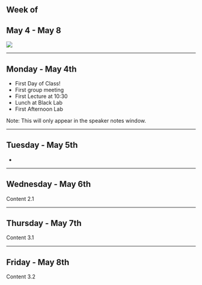  ## Week of
 ## May 4 - May 8
![](https://s3.amazonaws.com/uploads.hipchat.com/31349/1177900/RwDOG20P5wDWriJ/TIY-standard-logo.png)

----

## Monday - May 4th

- First Day of Class!
- First group meeting
- First Lecture at 10:30
- Lunch at Black Lab
- First Afternoon Lab

Note: This will only appear in the speaker notes window.

----

## Tuesday - May 5th

- 

----

## Wednesday - May 6th

Content 2.1

----

## Thursday - May 7th

Content 3.1

---

## Friday - May 8th

Content 3.2
